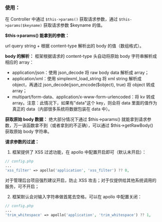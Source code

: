 ### 使用：

在 Controller 中通过 `$this->params()` 获取请求参数，通过 `$this->params($keyname)` 获取请求参数 $keyname 的值。

**$this->params() 能拿到的参数：**

url query string + 根据 content-type 解析出的 body 的值（数组格式）。

**body 的解析：**
框架根据请求的 content-type 头自动将原始 body 字符串解析成相应的 array：

- application/json：使用 json_decode 将 raw body data 解析成 array；
- application/xml：使用 simplexml_load_string 将 xml string 解析成 object，再通过 json_decode(json_encode($object), true) 将 object 转成 array；
- multipart/form-data、application/x-www-form-urlencoded：将 kv 转成 array。注意：此情况下，如果有"data"这个 key，则会将 data 里面的值作为真正的 data（内部很多系统将数据包装在 data 中）。

**获取原始 body 数据：**
绝大部分情况下通过 $this->params() 就能拿到请求参数，万一该函数拿不到（或者拿到的不正确），可以通过 $this->getRawBody() 获取原始 body 字符串。

**请求参数的过滤：**
1. 框架提供了 XSS 过滤功能，在 apollo 中配置开启即可（默认未开启）：

```php
// config.php
...
'xss_filter' => apollo('application', 'xss_filter') ?? 0,
```

对于管理后台项目强烈建议开启，防止 XSS 攻击；对于仅提供给其他系统调用的服务，可不开启；

2. 框架默认会对输入字符串做首尾去空格，可以在 apollo 中配置关闭：
```php
// config.php
...
'trim_whitespace' => apollo('application', 'trim_whitespace') ?? 1,
```
